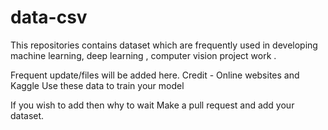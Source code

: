 # data-csv
This repositories contains  dataset which are frequently used in developing  machine learning, deep learning , computer vision project work . 

Frequent update/files will be added here.
Credit -  Online websites and Kaggle
Use these data to train your model

If you wish to add then why to wait Make a pull request and add your dataset.
